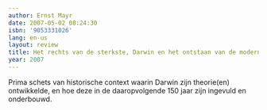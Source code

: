 ```yaml
---
author: Ernst Mayr
date: 2007-05-02 08:24:30
isbn: '9053331026'
lang: en-us
layout: review
title: Het rechts van de sterkste, Darwin en het ontstaan van de moderne evolutietheorie
year: 2007
---
```

Prima schets van historische context waarin Darwin zijn theorie(en) ontwikkelde, en hoe deze in de daaropvolgende 150 jaar zijn ingevuld en onderbouwd.

